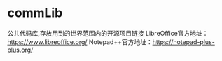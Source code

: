 # commLib
公共代码库,存放用到的世界范围内的开源项目链接
LibreOffice官方地址：https://www.libreoffice.org/
Notepad++官方地址：https://notepad-plus-plus.org/
